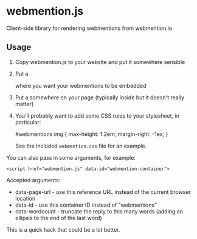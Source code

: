 # webmention.js
Client-side library for rendering webmentions from webmention.io

## Usage

1. Copy webmention.js to your website and put it somewhere sensible
2. Put a <div id="webmentions"></div> where you want your webmentions to be
   embedded
3. Put a <script src="/path/to/webmention.js" async></script>
   somewhere on your page (typically inside <head> but it doesn't really matter)
4. You'll probably want to add some CSS rules to your stylesheet, in particular:

    #webmentions img { max-height: 1.2em; margin-right: -1ex; }

    See the included `webmention.css` file for an example.

You can also pass in some arguments, for example:

    <script href="webmention.js" data-id="webmention-container">

Accepted arguments:

* data-page-url - use this reference URL instead of the current browser location
* data-id - use this container ID instead of "webmentions"
* data-wordcount - truncate the reply to this many words (adding an ellipsis to
    the end of the last word)

This is a quick hack that could be a lot better.
